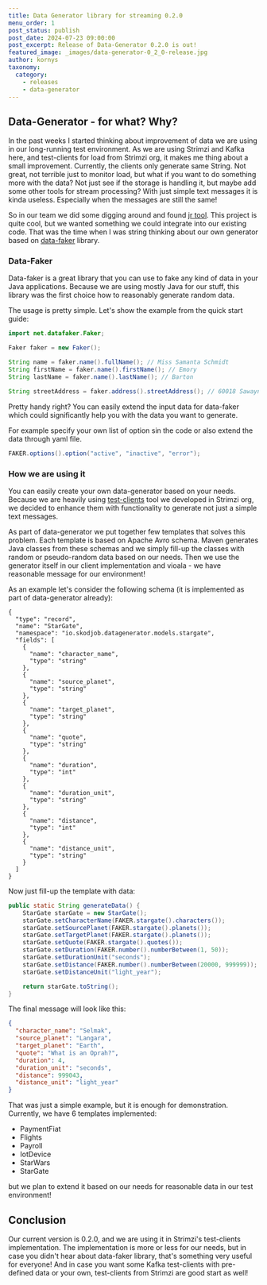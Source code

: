 ```yaml
---
title: Data Generator library for streaming 0.2.0
menu_order: 1
post_status: publish
post_date: 2024-07-23 09:00:00
post_excerpt: Release of Data-Generator 0.2.0 is out!
featured_image: _images/data-generator-0_2_0-release.jpg
author: kornys
taxonomy:
  category:
    - releases
    - data-generator
---
```


## Data-Generator - for what? Why?
In the past weeks I started thinking about improvement of data we are using in our long-running test environment. 
As we are using Strimzi and Kafka here, and test-clients for load from Strimzi org, it makes me thing about a small improvement.
Currently, the clients only generate same String.
Not great, not terrible just to monitor load, but what if you want to do something more with the data?
Not just see if the storage is handling it, but maybe add some other tools for stream processing? 
With just simple text messages it is kinda useless. 
Especially when the messages are still the same!

So in our team we did some digging around and found [jr tool](https://github.com/ugol/jr).
This project is quite cool, but we wanted something we could integrate into our existing code.
That was the time when I was string thinking about our own generator based on [data-faker](https://www.datafaker.net/) library.

### Data-Faker

Data-faker is a great library that you can use to fake any kind of data in your Java applications.
Because we are using mostly Java for our stuff, this library was the first choice how to reasonably generate random data.

The usage is pretty simple. Let's show the example from the quick start guide:
```Java
import net.datafaker.Faker;

Faker faker = new Faker();

String name = faker.name().fullName(); // Miss Samanta Schmidt
String firstName = faker.name().firstName(); // Emory
String lastName = faker.name().lastName(); // Barton

String streetAddress = faker.address().streetAddress(); // 60018 Sawayn Brooks Suite 449
```

Pretty handy right? 
You can easily extend the input data for data-faker which could significantly help you with the data you want to generate.

For example specify your own list of option sin the code or also extend the data through yaml file.

```Java
FAKER.options().option("active", "inactive", "error");
```

### How we are using it
You can easily create your own data-generator based on your needs.  
Because we are heavily using [test-clients](https://github.com/strimzi/test-clients) tool we developed in Strimzi org, we decided to enhance them with functionality to generate not just a simple text messages.

As part of data-generator we put together few templates that solves this problem.
Each template is based on Apache Avro schema.
Maven generates Java classes from these schemas and we simply fill-up the classes with random or pseudo-random data based on our needs.
Then we use the generator itself in our client implementation and vioala - we have reasonable message for our environment!

As an example let's consider the following schema (it is implemented as part of data-generator already):
```avroschema
{
  "type": "record",
  "name": "StarGate",
  "namespace": "io.skodjob.datagenerator.models.stargate",
  "fields": [
    {
      "name": "character_name",
      "type": "string"
    },
    {
      "name": "source_planet",
      "type": "string"
    },
    {
      "name": "target_planet",
      "type": "string"
    },
    {
      "name": "quote",
      "type": "string"
    },
    {
      "name": "duration",
      "type": "int"
    },
    {
      "name": "duration_unit",
      "type": "string"
    },
    {
      "name": "distance",
      "type": "int"
    },
    {
      "name": "distance_unit",
      "type": "string"
    }
  ]
}
```
Now just fill-up the template with data:
```Java
public static String generateData() {
    StarGate starGate = new StarGate();
    starGate.setCharacterName(FAKER.stargate().characters());
    starGate.setSourcePlanet(FAKER.stargate().planets());
    starGate.setTargetPlanet(FAKER.stargate().planets());
    starGate.setQuote(FAKER.stargate().quotes());
    starGate.setDuration(FAKER.number().numberBetween(1, 50));
    starGate.setDurationUnit("seconds");
    starGate.setDistance(FAKER.number().numberBetween(20000, 999999));
    starGate.setDistanceUnit("light_year");

    return starGate.toString();
}
```

The final message will look like this:
```json
{
  "character_name": "Selmak",
  "source_planet": "Langara",
  "target_planet": "Earth",
  "quote": "What is an Oprah?",
  "duration": 4,
  "duration_unit": "seconds",
  "distance": 999043,
  "distance_unit": "light_year"
}
```

That was just a simple example, but it is enough for demonstration. 
Currently, we have 6 templates implemented:
- PaymentFiat
- Flights
- Payroll
- IotDevice
- StarWars
- StarGate

but we plan to extend it based on our needs for reasonable data in our test environment!

## Conclusion
Our current version is 0.2.0, and we are using it in Strimzi's test-clients implementation. 
The implementation is more or less for our needs, but in case you didn't hear about data-faker library, that's something very useful for everyone!
And in case you want some Kafka test-clients with pre-defined data or your own, test-clients from Strimzi are good start as well!

